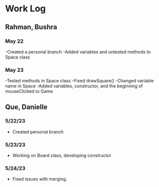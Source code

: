 # Work Log

## Rahman, Bushra

### May 22

-Created a personal branch
-Added variables and untested methods to Space class

### May 23

-Tested methods in Space class
-Fixed drawSquare()
-Changed variable name in Space
-Added variables, constructor, and the beginning of mouseClicked to Game


## Que, Danielle

### 5/22/23

- Created personal branch

### 5/23/23

- Working on Board class, developing constructor

### 5/24/23

- Fixed issues with merging.
